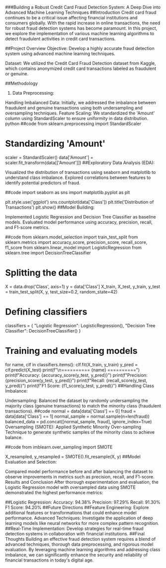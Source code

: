 
###Building a Robust Credit Card Fraud Detection System: A Deep Dive into Advanced Machine Learning Techniques
##Introduction
Credit card fraud continues to be a critical issue affecting financial institutions and consumers globally. With the rapid increase in online transactions, the need for robust fraud detection systems has become paramount. In this project, we explore the implementation of various machine learning algorithms to detect fraudulent activities in credit card transactions.

##Project Overview
Objective: Develop a highly accurate fraud detection system using advanced machine learning techniques.

Dataset: We utilized the Credit Card Fraud Detection dataset from Kaggle, which contains anonymized credit card transactions labeled as fraudulent or genuine.

##Methodology
1. Data Preprocessing:

Handling Imbalanced Data: Initially, we addressed the imbalance between fraudulent and genuine transactions using both undersampling and oversampling techniques.
Feature Scaling: We standardized the 'Amount' column using StandardScaler to ensure uniformity in data distribution.
python
##code
from sklearn.preprocessing import StandardScaler

# Standardizing 'Amount'
scaler = StandardScaler()
data['Amount'] = scaler.fit_transform(data[['Amount']])
##Exploratory Data Analysis (EDA):

Visualized the distribution of transactions using seaborn and matplotlib to understand class imbalance.
Explored correlations between features to identify potential predictors of fraud.

##code
import seaborn as sns
import matplotlib.pyplot as plt

plt.style.use('ggplot')
sns.countplot(data['Class'])
plt.title('Distribution of Transactions')
plt.show()
##Model Building:

Implemented Logistic Regression and Decision Tree Classifier as baseline models.
Evaluated model performance using accuracy, precision, recall, and F1-score metrics.

##code
from sklearn.model_selection import train_test_split
from sklearn.metrics import accuracy_score, precision_score, recall_score, f1_score
from sklearn.linear_model import LogisticRegression
from sklearn.tree import DecisionTreeClassifier

# Splitting the data
X = data.drop('Class', axis=1)
y = data['Class']
X_train, X_test, y_train, y_test = train_test_split(X, y, test_size=0.2, random_state=42)

# Defining classifiers
classifiers = {
    "Logistic Regression": LogisticRegression(),
    "Decision Tree Classifier": DecisionTreeClassifier()
}

# Training and evaluating models
for name, clf in classifiers.items():
    clf.fit(X_train, y_train)
    y_pred = clf.predict(X_test)
    print(f"\n========== {name} ==========")
    print(f"Accuracy: {accuracy_score(y_test, y_pred)}")
    print(f"Precision: {precision_score(y_test, y_pred)}")
    print(f"Recall: {recall_score(y_test, y_pred)}")
    print(f"F1 Score: {f1_score(y_test, y_pred)}")
##Handling Class Imbalance:

Undersampling: Balanced the dataset by randomly undersampling the majority class (genuine transactions) to match the minority class (fraudulent transactions).
##code
normal = data[data['Class'] == 0]
fraud = data[data['Class'] == 1]
normal_sample = normal.sample(n=len(fraud))
balanced_data = pd.concat([normal_sample, fraud], ignore_index=True)
Oversampling (SMOTE): Applied Synthetic Minority Over-sampling Technique to generate synthetic samples of the minority class to achieve balance.

##code
from imblearn.over_sampling import SMOTE

X_resampled, y_resampled = SMOTE().fit_resample(X, y)
##Model Evaluation and Selection:

Compared model performance before and after balancing the dataset to observe improvements in metrics such as precision, recall, and F1-score.
Results and Conclusion
After thorough experimentation and evaluation, the Logistic Regression model with oversampled data using SMOTE demonstrated the highest performance metrics:

##Logistic Regression:
Accuracy: 94.38%
Precision: 97.29%
Recall: 91.30%
F1 Score: 94.20%
##Future Directions
##Feature Engineering: Explore additional features or transformations that could enhance model performance.
Advanced Techniques: Investigate the application of deep learning models like neural networks for more complex pattern recognition.
##Real-Time Implementation: Develop strategies for real-time fraud detection systems in collaboration with financial institutions.
##Final Thoughts
Building an effective fraud detection system requires a blend of advanced techniques, thorough data preprocessing, and rigorous model evaluation. By leveraging machine learning algorithms and addressing class imbalance, we can significantly enhance the security and reliability of financial transactions in today's digital age.
